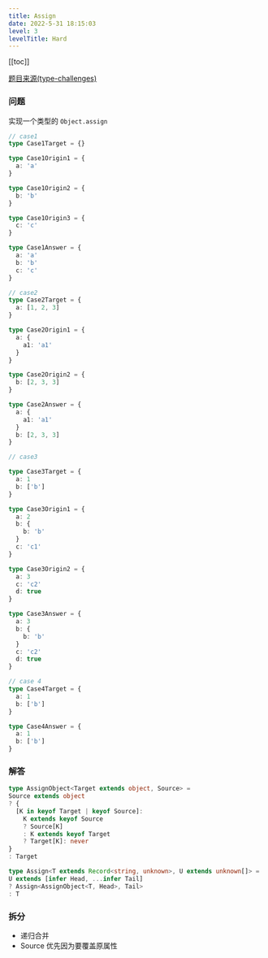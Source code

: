 ```yaml
---
title: Assign 
date: 2022-5-31 18:15:03
level: 3
levelTitle: Hard
---
```


[[toc]]

[题目来源(type-challenges)](https://github.com/type-challenges/type-challenges/blob/main/questions/09160-hard-assign/README.md)

### 问题

实现一个类型的 `Object.assign`

```typescript
// case1
type Case1Target = {}

type Case1Origin1 = {
  a: 'a'
}

type Case1Origin2 = {
  b: 'b'
}

type Case1Origin3 = {
  c: 'c'
}

type Case1Answer = {
  a: 'a'
  b: 'b'
  c: 'c'
}

// case2
type Case2Target = {
  a: [1, 2, 3]
}

type Case2Origin1 = {
  a: {
    a1: 'a1'
  }
}

type Case2Origin2 = {
  b: [2, 3, 3]
}

type Case2Answer = {
  a: {
    a1: 'a1'
  }
  b: [2, 3, 3]
}

// case3

type Case3Target = {
  a: 1
  b: ['b']
}

type Case3Origin1 = {
  a: 2
  b: {
    b: 'b'
  }
  c: 'c1'
}

type Case3Origin2 = {
  a: 3
  c: 'c2'
  d: true
}

type Case3Answer = {
  a: 3
  b: {
    b: 'b'
  }
  c: 'c2'
  d: true
}

// case 4
type Case4Target = {
  a: 1
  b: ['b']
}

type Case4Answer = {
  a: 1
  b: ['b']
}
```

### 解答

```typescript
type AssignObject<Target extends object, Source> = 
Source extends object
? {
  [K in keyof Target | keyof Source]: 
    K extends keyof Source 
    ? Source[K] 
    : K extends keyof Target 
    ? Target[K]: never
}
: Target

type Assign<T extends Record<string, unknown>, U extends unknown[]> = 
U extends [infer Head, ...infer Tail]
? Assign<AssignObject<T, Head>, Tail>
: T
```

### 拆分

- 递归合并
- Source 优先因为要覆盖原属性
